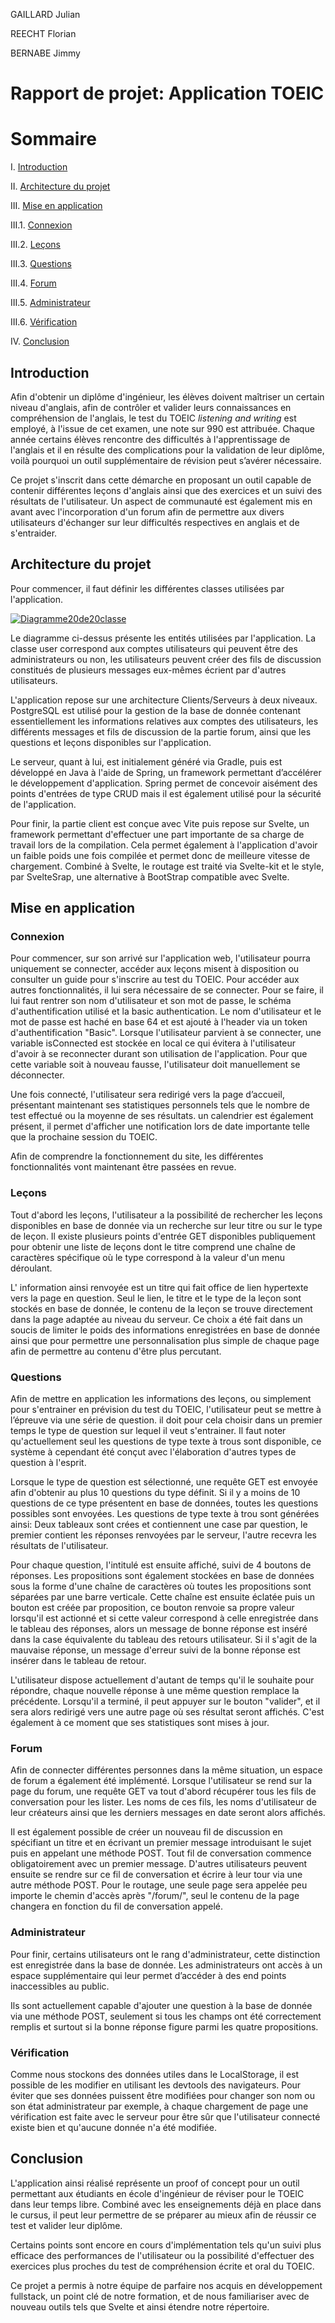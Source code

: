 GAILLARD Julian

REECHT Florian

BERNABE Jimmy


# Rapport de projet: Application TOEIC


# Sommaire
I. [Introduction](#introduction)

II. [Architecture du projet](#architecture-du-projet)

III. [Mise en application](#mise-en-application)

III.1. [Connexion](#connexion)
	
III.2. [Leçons](#leçon)
	
III.3. [Questions](#questions)
	
III.4. [Forum](#forum)
	
III.5. [Administrateur](#administrateur)
	
III.6. [Vérification](#vérification)
	
IV. [Conclusion](#conclusion)

## Introduction

Afin d'obtenir un diplôme d'ingénieur, les élèves doivent maîtriser un certain niveau d'anglais, afin de contrôler et valider leurs connaissances en compréhension de l'anglais, le test du TOEIC *listening and writing* est employé, à l'issue de cet examen, une note sur 990 est attribuée. Chaque année certains élèves rencontre des difficultés à l'apprentissage de l'anglais et il en résulte des complications pour la validation de leur diplôme, voilà pourquoi un outil supplémentaire de révision peut s’avérer nécessaire.

Ce projet s'inscrit dans cette démarche en proposant un outil capable de contenir différentes leçons d'anglais ainsi que des exercices et un suivi des résultats de l'utilisateur. Un aspect de communauté est également mis en avant avec l'incorporation d'un forum afin de permettre aux divers utilisateurs d'échanger sur leur difficultés respectives en anglais et de s'entraider.

## Architecture du projet

Pour commencer, il faut définir les différentes classes utilisées par l'application.

<a href="https://imgbb.com/"><img src="https://i.ibb.co/vZkjqLn/Diagramme20de20classe.png" alt="Diagramme20de20classe" border="0"></a>

Le diagramme ci-dessus présente les entités utilisées par l'application. La classe user correspond aux comptes utilisateurs qui peuvent être des administrateurs ou non, les utilisateurs peuvent créer des fils de discussion constitués de plusieurs messages eux-mêmes écrient par d'autres utilisateurs.

L'application repose sur une architecture Clients/Serveurs à deux niveaux. PostgreSQL est utilisé pour la gestion de la base de donnée contenant essentiellement les informations relatives aux comptes des utilisateurs, les différents messages et fils de discussion de la partie forum, ainsi que les questions et leçons disponibles sur l'application.

Le serveur, quant à lui, est initialement généré via Gradle, puis est développé en Java à l'aide de Spring, un framework permettant d’accélérer le développement d'application. Spring permet de concevoir aisément des points d'entrées de type CRUD mais il est également utilisé pour la sécurité de l'application.

Pour finir, la partie client est conçue avec Vite puis repose sur Svelte, un framework permettant d'effectuer une part importante de sa charge de travail lors de la compilation. Cela permet également à l'application d'avoir un faible poids une fois compilée et permet donc de meilleure vitesse de chargement. Combiné à Svelte, le routage est traité via Svelte-kit et le style, par SvelteSrap, une alternative à BootStrap compatible avec Svelte.

## Mise en application

### Connexion
Pour commencer, sur son arrivé sur l'application web, l'utilisateur pourra uniquement se connecter, accéder aux leçons misent à disposition ou consulter un guide pour s'inscrire au test du TOEIC. Pour accéder aux autres fonctionnalités, il lui sera nécessaire de se connecter. Pour se faire, il lui faut rentrer son nom d'utilisateur et son mot de passe, le schéma d'authentification utilisé et la basic authentication. Le nom d'utilisateur et le mot de passe est haché en base 64 et est ajouté à l'header via un token d'authentification "Basic". Lorsque l'utilisateur parvient à se connecter, une variable isConnected est stockée en local ce qui évitera à l'utilisateur d'avoir à se reconnecter durant son utilisation de l'application. Pour que cette variable soit à nouveau fausse, l'utilisateur doit manuellement se déconnecter.

Une fois connecté, l'utilisateur sera redirigé vers la page d’accueil, présentant maintenant ses statistiques personnels tels que le nombre de test effectué ou la moyenne de ses résultats. un calendrier est également présent, il permet d'afficher une notification lors de date importante telle que la prochaine session du TOEIC.

Afin de comprendre la fonctionnement du site, les différentes fonctionnalités vont maintenant être passées en revue.

### Leçons

Tout d'abord les leçons, l'utilisateur a la possibilité de rechercher les leçons disponibles en base de donnée via un recherche sur leur titre ou sur le type de leçon. Il existe plusieurs points d'entrée GET disponibles publiquement pour obtenir une liste de leçons dont le titre comprend une chaîne de caractères spécifique où le type correspond à la valeur d'un menu déroulant.

L' information ainsi renvoyée est un titre qui fait office de lien hypertexte vers la page en question. Seul le lien, le titre et le type de la leçon sont stockés en base de donnée, le contenu de la leçon se trouve directement dans la page adaptée au niveau du serveur. Ce choix a été fait dans un soucis de limiter le poids des informations enregistrées en base de donnée ainsi que pour permettre une personnalisation plus simple de chaque page afin de permettre au contenu d'être plus percutant.

### Questions

Afin de mettre en application les informations des leçons, ou simplement pour s'entrainer en prévision du test du TOEIC, l'utilisateur peut se mettre à l’épreuve via une série de question. il doit pour cela choisir dans un premier temps le type de question sur lequel il veut s'entrainer. Il faut noter qu'actuellement seul les questions de type texte à trous sont disponible, ce système à cependant été conçut avec l'élaboration d'autres types de question à l'esprit.

Lorsque le type de question est sélectionné, une requête GET est envoyée afin d'obtenir au plus 10 questions du type définit. Si il y a moins de 10 questions de ce type présentent en base de données, toutes les questions possibles sont envoyées. Les questions de type texte à trou sont générées ainsi: Deux tableaux sont crées et contiennent une case par question, le premier contient les réponses renvoyées par le serveur, l'autre recevra les résultats de l'utilisateur. 

Pour chaque question, l'intitulé est ensuite affiché, suivi de 4 boutons de réponses. Les propositions sont également stockées en base de données sous la forme d'une chaîne de caractères où toutes les propositions sont séparées par une barre verticale. Cette chaîne est ensuite éclatée puis un bouton est créée par proposition, ce bouton renvoie sa propre valeur lorsqu'il est actionné et si cette valeur correspond à celle enregistrée dans le tableau des réponses, alors un message de bonne réponse est inséré dans la case équivalente du tableau des retours utilisateur. Si il s'agit de la mauvaise réponse, un message d'erreur suivi de la bonne réponse est insérer dans le tableau de retour.

L'utilisateur dispose actuellement d'autant de temps qu'il le souhaite pour répondre, chaque nouvelle réponse à une même question remplace la précédente. Lorsqu'il a terminé, il peut appuyer sur le bouton "valider", et il sera alors redirigé vers une autre page où ses résultat seront affichés. C'est également à ce moment que ses statistiques sont mises à jour.

### Forum

Afin de connecter différentes personnes dans la même situation, un espace de forum a également été implémenté. Lorsque l'utilisateur se rend sur la page du forum, une requête GET va tout d'abord récupérer tous les fils de conversation pour les lister. Les noms de ces fils, les noms d'utilisateur de leur créateurs ainsi que les derniers messages en date seront alors affichés.

Il est également possible de créer un nouveau fil de discussion en spécifiant un titre et en écrivant un premier message introduisant le sujet puis en appelant une méthode POST. Tout fil de conversation commence obligatoirement avec un premier message. D'autres utilisateurs peuvent ensuite se rendre sur ce fil de conversation et écrire à leur tour via une autre méthode POST. Pour le routage, une seule page sera appelée peu importe le chemin d'accès après "/forum/", seul le contenu de la page changera en fonction du fil de conversation appelé.

### Administrateur

Pour finir, certains utilisateurs ont le rang d'administrateur, cette distinction est enregistrée dans la base de donnée. Les administrateurs ont accès à un espace supplémentaire qui leur permet d’accéder à des end points inaccessibles au public.

Ils sont actuellement capable d'ajouter une question à la base de donnée via une méthode POST, seulement si tous les champs ont été correctement remplis et surtout si la bonne réponse figure parmi les quatre propositions.

### Vérification

Comme nous stockons des données utiles dans le LocalStorage, il est possible de les modifier en utilisant les devtools des navigateurs. Pour éviter que ses données puissent être modifiées pour changer son nom ou son état administrateur par exemple, à chaque chargement de page une vérification est faite avec le serveur pour être sûr que l'utilisateur connecté existe bien et qu'aucune donnée n'a été modifiée. 

## Conclusion

L'application ainsi réalisé représente un proof of concept pour un outil permettant aux étudiants en école d'ingénieur de réviser pour le TOEIC dans leur temps libre. Combiné avec les enseignements déjà en place dans le cursus, il peut leur permettre de se préparer au mieux afin de réussir ce test et valider leur diplôme.

Certains points sont encore en cours d'implémentation tels qu'un suivi plus efficace des performances de l'utilisateur ou la possibilité d'effectuer des exercices plus proches du test de compréhension écrite et oral du TOEIC.

Ce projet a permis à notre équipe de parfaire nos acquis en développement fullstack, un point clé de notre formation, et de nous familiariser avec de nouveau outils tels que Svelte et ainsi étendre notre répertoire.
